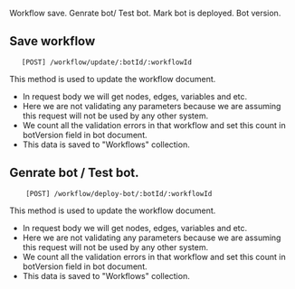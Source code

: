 Workflow save.
Genrate bot/ Test bot.
Mark bot is deployed.
Bot version.

## Save workflow

```
   [POST] /workflow/update/:botId/:workflowId
```

This method is used to update the workflow document.

-   In request body we will get nodes, edges, variables and etc.
-   Here we are not validating any parameters because we are assuming this request will not be used by any other system.
-   We count all the validation errors in that workflow and set this count in botVersion field in bot document.
-   This data is saved to "Workflows" collection.

## Genrate bot / Test bot.

```
    [POST] /workflow/deploy-bot/:botId/:workflowId
```
This method is used to update the workflow document.

-   In request body we will get nodes, edges, variables and etc.
-   Here we are not validating any parameters because we are assuming this request will not be used by any other system.
-   We count all the validation errors in that workflow and set this count in botVersion field in bot document.
-   This data is saved to "Workflows" collection.
